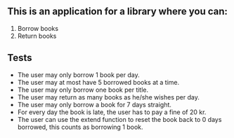 ## This is an application for a library where you can:
1. Borrow books
2. Return books

## Tests
- The user may only borrow 1 book per day.
- The user may at most have 5 borrowed books at a time.
- The user may only borrow one book per title.
- The user may return as many books as he/she wishes per day.
- The user may only borrow a book for 7 days straight.
- For every day the book is late, the user has to pay a fine of 20 kr.
- The user can use the extend function to reset the book back to 0 days borrowed, this counts as borrowing 1 book.

